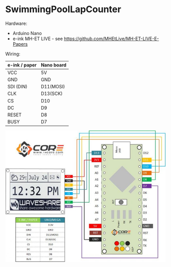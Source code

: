 # SwimmingPoolLapCounter

Hardware:
- Arduino Nano
- e-ink MH-ET LIVE - see https://github.com/MHEtLive/MH-ET-LIVE-E-Papers 

Wiring:

| e-ink / paper | Nano board |
|---------------|------------|
| VCC           | 5V         |
| GND           | GND        |
| SDI (DIN)     | D11(MOSI)  |
| CLK           | D13(SCK)   |
| CS            | D10        |
| DC            | D9         |
| RESET         | D8         |
| BUSY          | D7         |

![wiring](guide-wiring-eink-epaper-module-schematics-diagram-14core-768x633.jpg "wiring")

